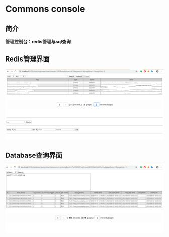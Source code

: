 # Commons console

## 简介
**管理控制台：redis管理与sql查询**

## Redis管理界面
![redis](https://raw.githubusercontent.com/ponfee/commons-console/master/docs/redis-mgr.png)

## Database查询界面
![database](https://raw.githubusercontent.com/ponfee/commons-console/master/docs/database-query.png)
